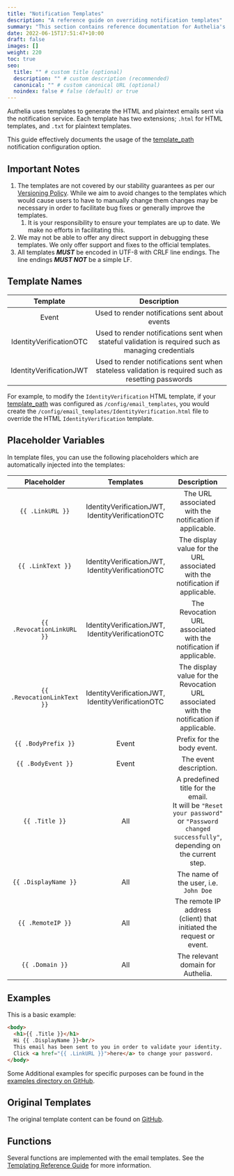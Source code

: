 ```yaml
---
title: "Notification Templates"
description: "A reference guide on overriding notification templates"
summary: "This section contains reference documentation for Authelia's notification templates."
date: 2022-06-15T17:51:47+10:00
draft: false
images: []
weight: 220
toc: true
seo:
  title: "" # custom title (optional)
  description: "" # custom description (recommended)
  canonical: "" # custom canonical URL (optional)
  noindex: false # false (default) or true
---
```


Authelia uses templates to generate the HTML and plaintext emails sent via the notification service. Each template has
two extensions; `.html` for HTML templates, and `.txt` for plaintext templates.

This guide effectively documents the usage of the
[template_path](../../configuration/notifications/introduction.md#template_path) notification configuration option.

## Important Notes

1. The templates are not covered by our stability guarantees as per our [Versioning Policy]. While we aim to avoid
   changes to the templates which would cause users to have to manually change them changes may be necessary in order to
   facilitate bug fixes or generally improve the templates.
   1. It is your responsibility to ensure your templates are up to date. We make no efforts in facilitating this.
2. We may not be able to offer any direct support in debugging these templates. We only offer support and fixes to
   the official templates.
3. All templates __*MUST*__ be encoded in UTF-8 with CRLF line endings. The line endings __*MUST NOT*__ be a simple LF.

## Template Names

|        Template         |                                             Description                                             |
|:-----------------------:|:---------------------------------------------------------------------------------------------------:|
|          Event          |                           Used to render notifications sent about events                            |
| IdentityVerificationOTC | Used to render notifications sent when stateful validation is required such as managing credentials |
| IdentityVerificationJWT | Used to render notifications sent when stateless validation is required such as resetting passwords |

For example, to modify the `IdentityVerification` HTML template, if your
[template_path](../../configuration/notifications/introduction.md#template_path) was configured as
`/config/email_templates`, you would create the `/config/email_templates/IdentityVerification.html` file to override the
HTML `IdentityVerification` template.

## Placeholder Variables

In template files, you can use the following placeholders which are automatically injected into the templates:

|         Placeholder         |                    Templates                     |                                                                  Description                                                                   |
|:---------------------------:|:------------------------------------------------:|:----------------------------------------------------------------------------------------------------------------------------------------------:|
|      `{{ .LinkURL }}`       | IdentityVerificationJWT, IdentityVerificationOTC |                                            The URL associated with the notification if applicable.                                             |
|      `{{ .LinkText }}`      | IdentityVerificationJWT, IdentityVerificationOTC |                                 The display value for the URL associated with the notification if applicable.                                  |
| `{{ .RevocationLinkURL }}`  | IdentityVerificationJWT, IdentityVerificationOTC |                                       The Revocation URL associated with the notification if applicable.                                       |
| `{{ .RevocationLinkText }}` | IdentityVerificationJWT, IdentityVerificationOTC |                            The display value for the Revocation URL associated with the notification if applicable.                            |
|     `{{ .BodyPrefix }}`     |                      Event                       |                                                           Prefix for the body event.                                                           |
|     `{{ .BodyEvent }}`      |                      Event                       |                                                             The event description.                                                             |
|       `{{ .Title }}`        |                       All                        | A predefined title for the email. <br> It will be `"Reset your password"` or `"Password changed successfully"`, depending on the current step. |
|    `{{ .DisplayName }}`     |                       All                        |                                                     The name of the user, i.e. `John Doe`                                                      |
|      `{{ .RemoteIP }}`      |                       All                        |                                      The remote IP address (client) that initiated the request or event.                                       |
|       `{{ .Domain }}`       |                       All                        |                                                       The relevant domain for Authelia.                                                        |

## Examples

This is a basic example:

```html
<body>
  <h1>{{ .Title }}</h1>
  Hi {{ .DisplayName }}<br/>
  This email has been sent to you in order to validate your identity.
  Click <a href="{{ .LinkURL }}">here</a> to change your password.
</body>
```

Some Additional examples for specific purposes can be found in the
[examples directory on GitHub](https://github.com/authelia/authelia/tree/master/examples/templates/notifications).

## Original Templates

The original template content can be found on
[GitHub](https://github.com/authelia/authelia/tree/master/internal/templates/src/emails).

## Functions

Several functions are implemented with the email templates. See the
[Templating Reference Guide](../../reference/guides/templating.md) for more information.

[Versioning Policy]: ../../policies/versioning.md
